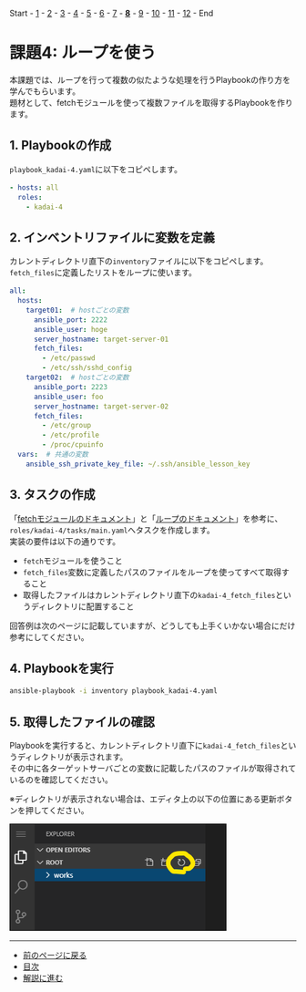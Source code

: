 Start - [1](step01.md) - [2](step02.md) - [3](step03.md) - [4](step04.md) - [5](step05.md) - [6](step06.md) - [7](step07.md) - [**8**](step08.md) - [9](step09.md) - [10](step10.md) - [11](step11.md) - [12](step12.md) - End


# 課題4: ループを使う

本課題では、ループを行って複数の似たような処理を行うPlaybookの作り方を学んでもらいます。  
題材として、fetchモジュールを使って複数ファイルを取得するPlaybookを作ります。

## 1. Playbookの作成

`playbook_kadai-4.yaml`に以下をコピペします。

```yaml
- hosts: all
  roles:
    - kadai-4
```

## 2. インベントリファイルに変数を定義

カレントディレクトリ直下の`inventory`ファイルに以下をコピペします。  
`fetch_files`に定義したリストをループに使います。  

```yaml
all:
  hosts:
    target01:  # hostごとの変数
      ansible_port: 2222
      ansible_user: hoge
      server_hostname: target-server-01
      fetch_files:
        - /etc/passwd
        - /etc/ssh/sshd_config
    target02:  # hostごとの変数
      ansible_port: 2223
      ansible_user: foo
      server_hostname: target-server-02
      fetch_files:
        - /etc/group
        - /etc/profile
        - /proc/cpuinfo
  vars:  # 共通の変数
    ansible_ssh_private_key_file: ~/.ssh/ansible_lesson_key
```

## 3. タスクの作成

「[fetchモジュールのドキュメント](https://docs.ansible.com/ansible/2.9_ja/modules/fetch_module.html)」と「[ループのドキュメント](https://docs.ansible.com/ansible/2.9_ja/user_guide/playbooks_loops.html)」を参考に、`roles/kadai-4/tasks/main.yaml`へタスクを作成します。  
実装の要件は以下の通りです。

* `fetch`モジュールを使うこと
* `fetch_files`変数に定義したパスのファイルをループを使ってすべて取得すること
* 取得したファイルはカレントディレクトリ直下の`kadai-4_fetch_files`というディレクトリに配置すること

回答例は次のページに記載していますが、どうしても上手くいかない場合にだけ参考にしてください。

## 4. Playbookを実行

```bash
ansible-playbook -i inventory playbook_kadai-4.yaml
```

## 5. 取得したファイルの確認

Playbookを実行すると、カレントディレクトリ直下に`kadai-4_fetch_files`というディレクトリが表示されます。  
その中に各ターゲットサーバごとの変数に記載したパスのファイルが取得されているのを確認してください。  

※ディレクトリが表示されない場合は、エディタ上の以下の位置にある更新ボタンを押してください。

![](img/refresh.png)

---

- [前のページに戻る](step07.md)
- [目次](README.md)
- [解説に進む](step08a.md)
